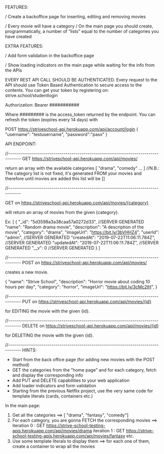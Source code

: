 FEATURES:

/ Create a backoffice page for inserting, editing and removing movies

/ Every movie will have a category
/ On the main page you should create, programmatically, a number of “lists” equal to the number of categories you have created


EXTRA FEATURES:

/ Add form validation in the backoffice page

/ Show loading indicators on the main page while waiting for the info from the APIs


EVERY REST API CALL SHOULD BE AUTHENTICATED. 
Every request to the API should use Token Based Authentication to secure access to the contents.
You can get your token by registering on: strive.school/studentlogin

Authorization: Bearer ###########

Where ######### is the access_token returned by the endpoint.
You can refresh the token (expires every 14 days) with 

POST https://striveschool-api.herokuapp.com/api/account/login
{
    "username": "testusername",
    "password":"pass"
}   


API ENDPOINT:

//------------------------------------------------------------------------------------
GET https://striveschool-api.herokuapp.com/api/movies/ 

return an array with the available categories
[ "drama", "comedy" ... ] //N.B.: The category list is not fixed, it's generated FROM your movies and therefore until movies are added this list will be []

//------------------------------------------------------------------------------------


GET on https://striveschool-api.herokuapp.com/api/movies/{category}

will return an array of movies from the given {category}.

Ex:
[
    {
        "_id": "5d3598a3a38caa57a0272d33", //SERVER GENERATED
        "name": "Random drama movie",
        "description": "A description of the movie",
        "category": "drama",
        "imageUrl": "https://bit.ly/3bVHHZ4",
        "userId": "admin",  //SERVER GENERATED
        "createdAt": "2019-07-22T11:06:11.784Z",  //SERVER GENERATED
        "updatedAt": "2019-07-22T11:06:11.784Z",  //SERVER GENERATED
        "__v": 0  //SERVER GENERATED
    }
]

//------------------------------------------------------------------------------------
POST on https://striveschool-api.herokuapp.com/api/movies/

creates a new movie.

{
    "name": "Strive School",
    "description": "Horror movie about coding 10 hours per day",
    "category": "horror",
    "imageUrl": "https://bit.ly/3cMc2IH",
}

//------------------------------------------------------------------------------------
PUT on https://striveschool-api.herokuapp.com/api/movies/{id}

for EDITING the movie with the given {id}.


//------------------------------------------------------------------------------------
DELETE on https://striveschool-api.herokuapp.com/api/movies/{id}

for DELETING the movie with the given {id}.


//------------------------------------------------------------------------------------
HINTS:
- Start from the back office page (for adding new movies with the POST method)
- GET the categories from the "home page" and for each category, fetch and display the corresponding info
- Add PUT and DELETE capabilities to your web application
- Add loader indicators and form validation
- Starting from the previous Netflix project, use the very same code for template literals (cards, containers etc.)

In the main page:

1) Get all the categories ==> [ "drama", "fantasy", "comedy"]
2) For each category, you are gonna FETCH the corresponding movies ==>  iteration 0 : GET https://strive-school-testing-apis.herokuapp.com/api/movies/drama 
                                                                        iteration 1 : GET https://strive-school-testing-apis.herokuapp.com/api/movies/fantasy
                                                                        etc.
3) Use some template literals to display them ==> for each one of them, create a container to wrap all the movies